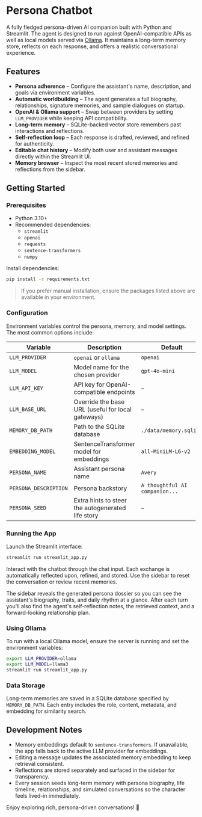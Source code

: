 # Persona Chatbot

A fully fledged persona-driven AI companion built with Python and Streamlit. The agent is designed to run against OpenAI-compatible APIs as well as local models served via [Ollama](https://ollama.com/). It maintains a long-term memory store, reflects on each response, and offers a realistic conversational experience.

## Features

- **Persona adherence** – Configure the assistant's name, description, and goals via environment variables.
- **Automatic worldbuilding** – The agent generates a full biography, relationships, signature memories, and sample dialogues on startup.
- **OpenAI & Ollama support** – Swap between providers by setting `LLM_PROVIDER` while keeping API compatibility.
- **Long-term memory** – SQLite-backed vector store remembers past interactions and reflections.
- **Self-reflection loop** – Each response is drafted, reviewed, and refined for authenticity.
- **Editable chat history** – Modify both user and assistant messages directly within the Streamlit UI.
- **Memory browser** – Inspect the most recent stored memories and reflections from the sidebar.

## Getting Started

### Prerequisites

- Python 3.10+
- Recommended dependencies:
  - `streamlit`
  - `openai`
  - `requests`
  - `sentence-transformers`
  - `numpy`

Install dependencies:

```bash
pip install -r requirements.txt
```

> If you prefer manual installation, ensure the packages listed above are available in your environment.

### Configuration

Environment variables control the persona, memory, and model settings. The most common options include:

| Variable | Description | Default |
| --- | --- | --- |
| `LLM_PROVIDER` | `openai` or `ollama` | `openai` |
| `LLM_MODEL` | Model name for the chosen provider | `gpt-4o-mini` |
| `LLM_API_KEY` | API key for OpenAI-compatible endpoints | – |
| `LLM_BASE_URL` | Override the base URL (useful for local gateways) | – |
| `MEMORY_DB_PATH` | Path to the SQLite database | `./data/memory.sqlite` |
| `EMBEDDING_MODEL` | SentenceTransformer model for embeddings | `all-MiniLM-L6-v2` |
| `PERSONA_NAME` | Assistant persona name | `Avery` |
| `PERSONA_DESCRIPTION` | Persona backstory | `A thoughtful AI companion...` |
| `PERSONA_SEED` | Extra hints to steer the autogenerated life story | – |

### Running the App

Launch the Streamlit interface:

```bash
streamlit run streamlit_app.py
```

Interact with the chatbot through the chat input. Each exchange is automatically reflected upon, refined, and stored. Use the sidebar to reset the conversation or review recent memories.

The sidebar reveals the generated persona dossier so you can see the assistant's biography, traits, and daily rhythm at a glance. After each turn you'll also find the agent's self-reflection notes, the retrieved context, and a forward-looking relationship plan.

### Using Ollama

To run with a local Ollama model, ensure the server is running and set the environment variables:

```bash
export LLM_PROVIDER=ollama
export LLM_MODEL=llama3
streamlit run streamlit_app.py
```

### Data Storage

Long-term memories are saved in a SQLite database specified by `MEMORY_DB_PATH`. Each entry includes the role, content, metadata, and embedding for similarity search.

## Development Notes

- Memory embeddings default to `sentence-transformers`. If unavailable, the app falls back to the active LLM provider for embeddings.
- Editing a message updates the associated memory embedding to keep retrieval consistent.
- Reflections are stored separately and surfaced in the sidebar for transparency.
- Every session seeds long-term memory with persona biography, life timeline, relationships, and simulated conversations so the character feels lived-in immediately.

Enjoy exploring rich, persona-driven conversations! 🧠
